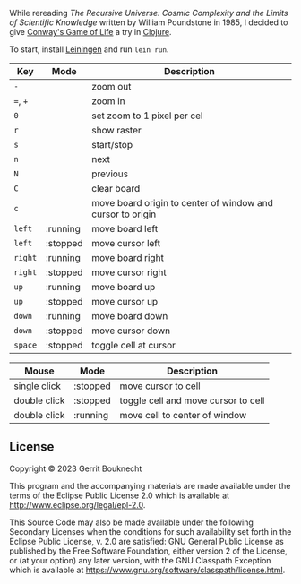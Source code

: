 While rereading _The Recursive Universe: Cosmic Complexity and the Limits of
Scientific Knowledge_ written by William Poundstone in 1985, I decided to give
[Conway's Game of Life](http://www.conwaylife.com/) a try
in [Clojure](https://clojure.org).

To start, install [Leiningen](https://leiningen.org) and run `lein run`.

| Key      | Mode     | Description                                                |
|----------|----------|------------------------------------------------------------|
| `-`      |          | zoom out                                                   |
| `=`, `+` |          | zoom in                                                    |
| `0`      |          | set zoom to 1 pixel per cel                                |
| `r`      |          | show raster                                                |
| `s`      |          | start/stop                                                 |
| `n`      |          | next                                                       |
| `N`      |          | previous                                                   |
| `C`      |          | clear board                                                |
| `c`      |          | move board origin to center of window and cursor to origin |
| `left`   | :running | move board left                                            |
| `left`   | :stopped | move cursor left                                           |
| `right`  | :running | move board right                                           |
| `right`  | :stopped | move cursor right                                          |
| `up`     | :running | move board up                                              |
| `up`     | :stopped | move cursor up                                             |
| `down`   | :running | move board down                                            |
| `down`   | :stopped | move cursor down                                           |
| `space`  | :stopped | toggle cell at cursor                                      |

| Mouse        | Mode     | Description                         |
|--------------|----------|-------------------------------------|
| single click | :stopped | move cursor to cell                 |
| double click | :stopped | toggle cell and move cursor to cell |
| double click | :running | move cell to center of window       |

## License

Copyright © 2023 Gerrit Bouknecht

This program and the accompanying materials are made available under the
terms of the Eclipse Public License 2.0 which is available at
http://www.eclipse.org/legal/epl-2.0.

This Source Code may also be made available under the following Secondary
Licenses when the conditions for such availability set forth in the Eclipse
Public License, v. 2.0 are satisfied: GNU General Public License as published by
the Free Software Foundation, either version 2 of the License, or (at your
option) any later version, with the GNU Classpath Exception which is available
at https://www.gnu.org/software/classpath/license.html.
